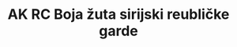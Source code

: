 ---
layout: product
title: "AK RC Boja žuta sirijski reubličke garde"
price: "330" 
desc: "Acrylic Laquer 10mL"
img_path: "/assets/img/RC102.jpg"
brand: "AK "
available: true
special_offer: false
new: false
soon: false
cat: "020000"
subcat: "020200"
subsubcat: "020201"
sifra: "RC102"
popular: false
---